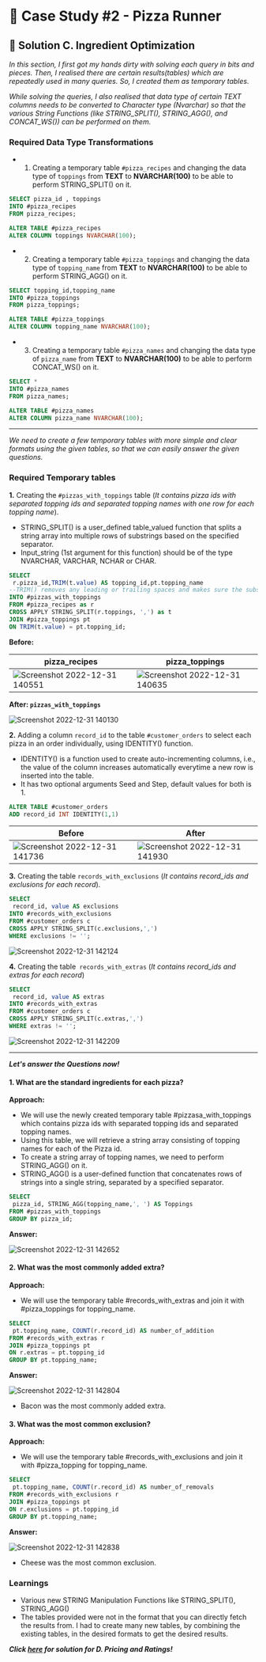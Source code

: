 # :pizza: Case Study #2 - Pizza Runner

## 📝 Solution C. Ingredient Optimization

*In this section, I first got my hands dirty with solving each query in bits and pieces. Then, I realised there are certain results(tables) which are repeatedly used in many queries. So, I created them as temporary tables.*
  
*While solving the queries, I also realised that data type of certain TEXT columns needs to be converted to Character type (Nvarchar) so that the various String Functions (like STRING_SPLIT(), STRING_AGG(), and CONCAT_WS()) can be performed on them.*

### Required Data Type Transformations 

- 1. Creating a temporary table `#pizza_recipes` and changing the data type of `toppings` from **TEXT** to **NVARCHAR(100)** to be able to perform STRING_SPLIT() on it.

````sql
SELECT pizza_id , toppings
INTO #pizza_recipes
FROM pizza_recipes;

ALTER TABLE #pizza_recipes
ALTER COLUMN toppings NVARCHAR(100);
````
- 2. Creating a temporary table `#pizza_toppings` and changing the data type of `topping_name` from **TEXT** to **NVARCHAR(100)** to be able to perform STRING_AGG() on it.

````sql
SELECT topping_id,topping_name
INTO #pizza_toppings
FROM pizza_toppings;

ALTER TABLE #pizza_toppings
ALTER COLUMN topping_name NVARCHAR(100);
````
- 3. Creating a temporary table `#pizza_names` and changing the data type of `pizza_name` from **TEXT** to **NVARCHAR(100)** to be able to perform CONCAT_WS() on it.

````sql
SELECT * 
INTO #pizza_names
FROM pizza_names;

ALTER TABLE #pizza_names
ALTER COLUMN pizza_name NVARCHAR(100);
````

*** 
*We need to create a few temporary tables with more simple and clear formats using the given tables, so that we can easily answer the given questions.*

### Required Temporary tables 

**1.**  Creating the `#pizzas_with_toppings` table (*It contains pizza ids with separated topping ids and separated topping names with one row for each topping name*).
- STRING_SPLIT() is a user_defined table_valued function that splits a string array into multiple rows of substrings based on the specified separator.
- Input_string (1st argument for this function) should be of the type NVARCHAR, VARCHAR, NCHAR or CHAR.

````sql
SELECT	
 r.pizza_id,TRIM(t.value) AS topping_id,pt.topping_name  
--TRIM() removes any leading or trailing spaces and makes sure the substrings are aligned properly.
INTO #pizzas_with_toppings
FROM #pizza_recipes as r
CROSS APPLY STRING_SPLIT(r.toppings, ',') as t
JOIN #pizza_toppings pt
ON TRIM(t.value) = pt.topping_id;
````
**Before:**

|pizza_recipes|pizza_toppings|
|---|---|
|![Screenshot 2022-12-31 140551](https://user-images.githubusercontent.com/96012488/210130640-70a025ec-e642-4831-a49c-5b08d0c8645d.png)|![Screenshot 2022-12-31 140635](https://user-images.githubusercontent.com/96012488/210130657-104f4396-0d93-4a6f-8461-31ab08e558ac.png)|

**After:   `pizzas_with_toppings`**

![Screenshot 2022-12-31 140130](https://user-images.githubusercontent.com/96012488/210130552-f9b319c6-5aa2-4182-866c-4d541d10da44.png)

**2.**  Adding a column `record_id` to the table `#customer_orders` to select each pizza in an order individually, using IDENTITY() function.
- IDENTITY() is a function used to create auto-incrementing columns, i.e., the value of the column increases automatically everytime a new row is inserted into the table.
- It has two optional arguments Seed and Step, default values for both is 1.

````sql
ALTER TABLE #customer_orders
ADD record_id INT IDENTITY(1,1)
````
| Before|After|
|---|---|
|![Screenshot 2022-12-31 141736](https://user-images.githubusercontent.com/96012488/210130906-5a5d2ffc-5b51-4841-a827-3d3231a68564.png)|![Screenshot 2022-12-31 141930](https://user-images.githubusercontent.com/96012488/210130942-7d14e085-b252-427a-9ddc-6d44eeb52797.png)|



**3.** Creating the table `records_with_exclusions` (*It contains record_ids and exclusions for each record*).

````sql
SELECT 
 record_id, value AS exclusions
INTO #records_with_exclusions
FROM #customer_orders c
CROSS APPLY STRING_SPLIT(c.exclusions,',') 
WHERE exclusions != '';
````

![Screenshot 2022-12-31 142124](https://user-images.githubusercontent.com/96012488/210130980-c378d835-cf1a-4b11-b0ca-7dcf5bbcfca5.png)


**4.**  Creating the table` records_with_extras` (*It contains record_ids and extras for each record*)

````sql
SELECT 
 record_id, value AS extras
INTO #records_with_extras
FROM #customer_orders c
CROSS APPLY STRING_SPLIT(c.extras,',') 
WHERE extras != '';
````

![Screenshot 2022-12-31 142209](https://user-images.githubusercontent.com/96012488/210130991-f06f5273-ed24-41d8-bdaf-5ca702122673.png)

***

***Let's answer the Questions now!***

#### 1. What are the standard ingredients for each pizza?

**Approach:**
- We will use the newly created temporary table #pizzasa_with_toppings which contains pizza ids with separated topping ids and separated topping names.
- Using this table, we will retrieve a string array consisting of topping names for each of the Pizza id.
- To create a string array of topping names, we need to perform STRING_AGG() on it.
- STRING_AGG() is a user-defined function that concatenates rows of strings into a single string, separated by a specified separator.

````sql
SELECT 
 pizza_id, STRING_AGG(topping_name,', ') AS Toppings
FROM #pizzas_with_toppings
GROUP BY pizza_id;
````

**Answer:**

![Screenshot 2022-12-31 142652](https://user-images.githubusercontent.com/96012488/210131121-00cfd5d9-85c5-4a84-aed7-08196c004ffa.png)


#### 2. What was the most commonly added extra?  

**Approach:**
- We will use the temporary table #records_with_extras and join it with #pizza_toppings for topping_name.

````sql
SELECT 
 pt.topping_name, COUNT(r.record_id) AS number_of_addition
FROM #records_with_extras r
JOIN #pizza_toppings pt
ON r.extras = pt.topping_id
GROUP BY pt.topping_name;
````
**Answer:**

![Screenshot 2022-12-31 142804](https://user-images.githubusercontent.com/96012488/210131142-d6bd8fbe-0740-490d-af51-3094b6fbff7f.png)

- Bacon was the most commonly added extra.

#### 3. What was the most common exclusion?  

**Approach:**
- We will use the temporary table #records_with_exclusions and join it with #pizza_topping for topping_name.

````sql
SELECT 
 pt.topping_name, COUNT(r.record_id) AS number_of_removals
FROM #records_with_exclusions r
JOIN #pizza_toppings pt
ON r.exclusions = pt.topping_id
GROUP BY pt.topping_name;
````

**Answer:**

![Screenshot 2022-12-31 142838](https://user-images.githubusercontent.com/96012488/210131160-a796435c-0583-4bb7-9572-50f42de2a621.png)

- Cheese was the most common exclusion.



### Learnings  

-  Various new STRING Manipulation Functions like STRING_SPLIT(), STRING_AGG()
-  The tables provided were not in the format that you can directly fetch the results from. I had to create many new tables, by combining the existing tables, in the desired formats to get the desired results.

***Click [here]() for solution for D. Pricing and Ratings!***
